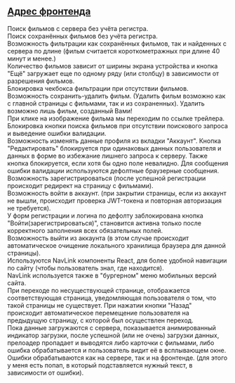 ## [Адрес фронтенда](https://moviesexplorer.khaera.nomoredomains.sbs)

Поиск фильмов с сервера без учёта регистра.    
Поиск сохранённых фильмов без учёта регистра.    
Возможность фильтрации как сохранённых фильмов, так и найденных с сервера по длине (фильм считается короткометражных при длине 40 минут и менее.)    
Количество фильмов зависит от ширины экрана устройства и кнопка "Ещё" загружает еще по одному ряду (или столбцу) в зависимости от разрешения фильмов.    
Блокировка чекбокса фильтрации при отсутствии фильмов.    
Возможность сохранить-удалить фильм. (Удалить фильм возможно как с главной страницы с фильмами, так и из сохраненных). Удалить возможно лишь фильм, созданный Вами!    
При клике на изображение фильма мы переходим по ссылке трейлера.    
Блокировка кнопки поиска фильмов при отсутствии поискового запроса и выведение ошибки валидации.    
Возможность изменять данные профиля из вкладки "Аккаунт". Кнопка "Редактировать" блокируется при одинаковых данных пользователя и данных в форме во избежание лишнего запроса к серверу. Также кнопка блокируется, если хотя бы одно поле невалидно. Для сообщения ошибки валидации используются дефолтные браузерные сообщения.    
Возможность зарегистрироваться (после успешной регистрации происходит редирект на страницу с фильмами).    
Возможность войти в аккаунт. (при закрытии страницы, если из аккаунт не вышли, происходит проверка JWT-токена и повторная авторизация не требуется).    
У форм регистрации и логина по дефолту заблокирована кнопка "Войти(зарегистрироваться)", становится активна только после корректного заполнения всех обязательных полей.    
Возможность выйти из аккаунта (в этом случае происходит автоматическое очищение локального хранилища браузера для данной страницы).    
Используются NavLink компоненты React, для более удобной навигации по сайту (чтобы пользователь знал, где находится).    
NavLink используется также в "бургерном" меню мобильных версий сайта.    
При переходе по несуществующей странице, отображается соответствующая страница, уведомляющая пользователя о том, что такой страницы не существует. При нажатии кнопки "Назад" происходит автоматическое перемещение пользователя на предыдущую страницу, с которой был осуществлен переход.    
Пока данные загружаются с сервера, показывается анимированный индикатор загрузки, после успешной (или не очень) загрузки данных, прелоадер пропадает и выводятся либо карточки с фильмами, либо ошибка обрабатывается и пользователь видит её в всплывающем окне.    
Ошибки обрабатываются как на сервере, так и на фронтенде. (для этого у меня есть попап, в который подставляется нужный текст, в зависимости от ошибки).
